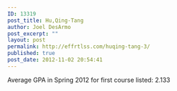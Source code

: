 ```yaml
---
ID: 13319
post_title: Hu,Qing-Tang
author: Joel DesArmo
post_excerpt: ""
layout: post
permalink: http://effrtlss.com/huqing-tang-3/
published: true
post_date: 2012-11-02 20:54:41
---
```

<p>Average GPA in Spring 2012 for first course listed: 2.133</p>